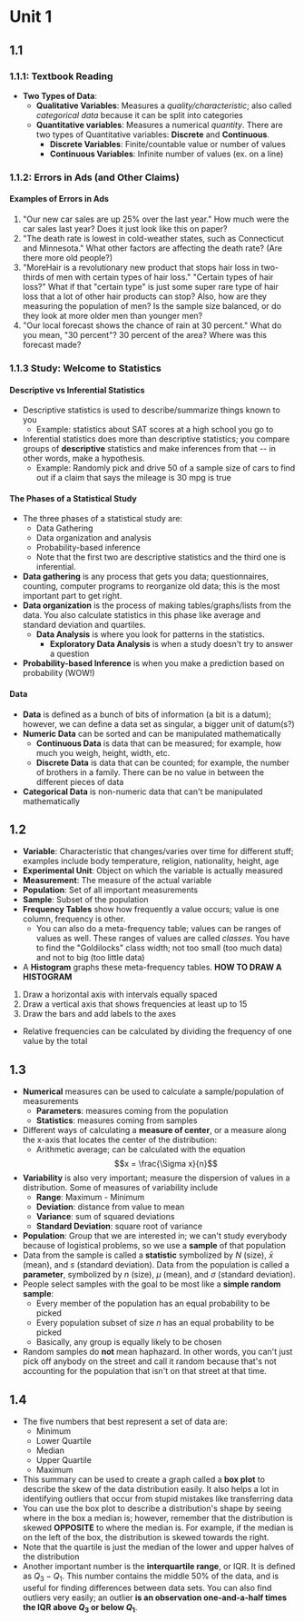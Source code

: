 # Unit 1
## 1.1
### 1.1.1: Textbook Reading
- **Two Types of Data**: 
  - **Qualitative Variables**: Measures a *quality/characteristic*; also called *categorical data* because it can be split into categories 
  - **Quantitative variables**: Measures a numerical *quantity*. There are two types of Quantitative variables: **Discrete** and **Continuous**. 
    - **Discrete Variables**: Finite/countable value or number of values
    - **Continuous Variables**: Infinite number of values (ex. on a line)

### 1.1.2: Errors in Ads (and Other Claims)

#### Examples of Errors in Ads

1. "Our new car sales are up 25% over the last year."
How much were the car sales last year? Does it just look like this on paper? 
2. "The death rate is lowest in cold-weather states, such as Connecticut and Minnesota."
What other factors are affecting the death rate? (Are there more old people?)
3. "MoreHair is a revolutionary new product that stops hair loss in two-thirds of men with certain types of hair loss."
"Certain types of hair loss?" What if that "certain type" is just some super rare type of hair loss that a lot of other hair products can stop? Also, how are they measuring the population of men? Is the sample size balanced, or do they look at more older men than younger men?
4. "Our local forecast shows the chance of rain at 30 percent."
What do you mean, "30 percent"? 30 percent of the area? Where was this forecast made?

### 1.1.3 Study: Welcome to Statistics

#### Descriptive vs Inferential Statistics
- Descriptive statistics is used to describe/summarize things known to you
    - Example: statistics about SAT scores at a high school you go to
- Inferential statistics does more than descriptive statistics; you compare groups of **descriptive** statistics and make inferences from that -- in other words, make a hypothesis. 
    - Example: Randomly pick and drive 50 of a sample size of cars to find out if a claim that says the mileage is 30 mpg is true 
#### The Phases of a Statistical Study
- The three phases of a statistical study are: 
    - Data Gathering
    - Data organization and analysis
    - Probability-based inference
    - Note that the first two are descriptive statistics and the third one is inferential. 
- **Data gathering** is any process that gets you data; questionnaires, counting, computer programs to reorganize old data; this is the most important part to get right. 
- **Data organization** is the process of making tables/graphs/lists from the data. You also calculate statistics in this phase like average and standard deviation and quartiles. 
    - **Data Analysis** is where you look for patterns in the statistics.
       - **Exploratory Data Analysis** is when a study doesn't try to answer a question
- **Probability-based Inference** is when you make a prediction based on probability (WOW!)

#### Data
- **Data** is defined as a bunch of bits of information (a bit is a datum); however, we can define a data set as singular, a bigger unit of datum(s?) 
- **Numeric Data** can be sorted and can be manipulated mathematically
    - **Continuous Data** is data that can be measured; for example, how much you weigh, height, width, etc. 
    - **Discrete Data** is data that can be counted; for example, the number of brothers in a family. There can be no value in between the different pieces of data
- **Categorical Data** is non-numeric data that can't be manipulated mathematically
## 1.2
- **Variable**: Characteristic that changes/varies over time for different stuff; examples include body temperature, religion, nationality, height, age
- **Experimental Unit**: Object on which the variable is actually measured
- **Measurement**: The measure of the actual variable
- **Population**: Set of all important measurements
- **Sample**: Subset of the population
- **Frequency Tables** show how frequently a value occurs; value is one column, frequency is other. 
    - You can also do a meta-frequency table; values can be ranges of values as well. These ranges of values are called *classes*. You have to find the "Goldilocks" class width; not too small (too much data) and not to big (too little data)
- A **Histogram** graphs these meta-frequency tables. 
**HOW TO DRAW A HISTOGRAM**
1. Draw a horizontal axis with intervals equally spaced
2. Draw a vertical axis that shows frequencies at least up to 15
3. Draw the bars and add labels to the axes
- Relative frequencies can be calculated by dividing the frequency of one value by the total
## 1.3
- **Numerical** measures can be used to calculate a sample/population of measurements
  - **Parameters**: measures coming from the population
  - **Statistics**: measures coming from samples
- Different ways of calculating a **measure of center**, or a measure along the x-axis that locates the center of the distribution:
  - Arithmetic average; can be calculated with the equation
    $$x = \frac{\Sigma x}{n}$$
- **Variability** is also very important; measure the dispersion of values in a distribution. Some of measures of variability include
  - **Range**: Maximum - Minimum
  - **Deviation**: distance from value to mean
  - **Variance**: sum of squared deviations
  - **Standard Deviation**: square root of variance
- **Population**: Group that we are interested in; we can't study everybody because of logistical problems, so we use a **sample** of that population
- Data from the sample is called a **statistic** symbolized by $N$ (size), $\bar{x}$ (mean), and $s$ (standard deviation). Data from the population is called a **parameter**, symbolized by $n$ (size), $\mu$ (mean), and $\sigma$ (standard deviation). 
- People select samples with the goal to be most like a **simple random sample**:
    - Every member of the population has an equal probability to be picked
    - Every population subset of size $n$ has an equal probability to be picked
    - Basically, any group is equally likely to be chosen
- Random samples do **not** mean haphazard. In other words, you can't just pick off anybody on the street and call it random because that's not accounting for the population that isn't on that street at that time. 
## 1.4
* The five numbers that best represent a set of data are:
    * Minimum
    * Lower Quartile
    * Median
    * Upper Quartile
    * Maximum
* This summary can be used to create a graph called a **box plot** to describe the skew of the data distribution easily. It also helps a lot in identifying outliers that occur from stupid mistakes like transferring data
* You can use the box plot to describe a distribution's shape by seeing where in the box a median is; however, remember that the distribution is skewed **OPPOSITE** to where the median is. For example, if the median is on the left of the box, the distribution is skewed towards the right.
* Note that the quartile is just the median of the lower and upper halves of the distribution
* Another important number is the **interquartile range**, or IQR. It is defined as $Q_3 - Q_1$. This number contains the middle 50% of the data, and is useful for finding differences between data sets. You can also find outliers very easily; an outlier **is an observation one-and-a-half times the IQR above $Q_3$ or below $Q_1$**.








